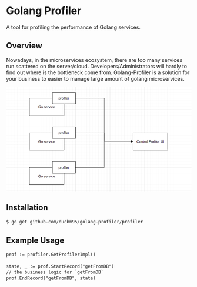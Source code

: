 # Golang Profiler
A tool for profiling the performance of Golang services.

## Overview
Nowadays, in the microservices ecosystem, there are too many services run scattered on the server/cloud. Developers/Administrators will hardly to find out where is the bottleneck come from. Golang-Profiler is a solution for your business to easier to manage large amount of golang microservices.

![Alt text](resources/core-flow.png?raw=true "Golang profiler Core Flow")

## Installation
```bash
$ go get github.com/ducbm95/golang-profiler/profiler
```

## Example Usage
```golang
prof := profiler.GetProfilerImpl()

state, _ := prof.StartRecord("getFromDB")
// the business logic for `getFromDB`
prof.EndRecord("getFromDB", state)
```
